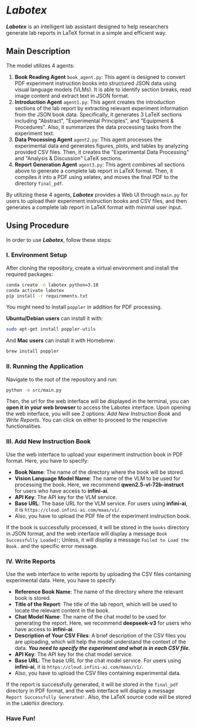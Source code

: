 # ***Labotex***
***Labotex*** is an intelligent lab assistant designed to help researchers generate lab reports in LaTeX format in a simple and efficient way.
## Main Description
The model utilizes 4 agents:
1. **Book Reading Agent** `book_agent.py`: This agent is designed to convert PDF experiment instruction books into structured JSON data using visual language models (VLMs). It is able to identify section breaks, read image content and extract text in JSON format.
2. **Introduction Agent** `agent1.py`: This agent creates the introduction sections of the lab report by extracting relevant experiment information from the JSON book data. Specifically, it generates 3 LaTeX sections including "Abstract", "Experimental Principles", and "Equipment & Procedures". Also, it summarizes the data processing tasks from the experiment text.
3. **Data Processing Agent** `agent2.py`: This agent processes the experimental data and generates figures, plots, and tables by analyzing provided CSV files. Then, it creates the "Experimental Data Processing" and "Analysis & Discussion" LaTeX sections.
4. **Report Generation Agent** `agent3.py`: This agent combines all sections above to generate a complete lab report in LaTeX format. Then, it compiles it into a PDF using xelatex, and moves the final PDF to the directory `final_pdf`.

By utilizing these 4 agents, ***Labotex*** provides a Web UI through `main.py` for users to upload their experiment instruction books and CSV files, and then generates a complete lab report in LaTeX format with minimal user input.

## Using Procedure
In order to use ***Labotex***, follow these steps:
### I. Environment Setup
After cloning the repository, create a virtual environment and install the required packages:
```bash
conda create -n labotex python=3.10
conda activate labotex
pip install -r requirements.txt
```
You might need to install `poppler` in addition for PDF processing.

**Ubuntu/Debian users** can install it with:
```bash
sudo apt-get install poppler-utils
```

And **Mac users** can install it with Homebrew:
```bash
brew install poppler
```

### II. Running the Application
Navigate to the root of the repository and run:
   ```bash
   python -m src/main.py
   ```
   Then, the url for the web interface will be displayed in the terminal, you can **open it in your web browser** to access the Labotex interface.
Upon opening the web interface, you will see 2 options: *Add New Instruction Book* and *Write Reports*. You can click on either to proceed to the respective functionalities.

### III. Add New Instruction Book
Use the web interface to upload your experiment instruction book in PDF format. Here, you have to specify:
- **Book Name**: The name of the directory where the book will be stored.
- **Vision Language Model Name**: The name of the VLM to be used for processing the book. Here, we recommend **qwen2.5-vl-72b-instruct** for users who have access to **infini-ai**.
- **API Key**: The API key for the VLM service.
- **Base URL**: The base URL for the VLM service. For users using **infini-ai**, it is `https://cloud.infini-ai.com/maas/v1/`.
- Also, you have to upload the PDF file of the experiment instruction book.

If the book is successfully processed, it will be stored in the `books` directory in JSON format, and the web interface will display a message `Book Successfully Loaded!`; Unless, it will display a message `Failed to Load the Book.` and the specific error message.

### IV. Write Reports
Use the web interface to write reports by uploading the CSV files containing experimental data. Here, you have to specify:
- **Reference Book Name**: The name of the directory where the relevant book is stored.
- **Title of the Report**: The title of the lab report, which will be used to locate the relevant content in the book.
- **Chat Model Name**: The name of the chat model to be used for generating the report. Here, we recommend **deepseek-v3** for users who have access to **infini-ai**.
- **Description of Your CSV Files**: A brief description of the CSV files you are uploading, which will help the model understand the context of the data. ***You need to specify the experiment and what is in each CSV file.***
- **API Key**: The API key for the chat model service.
- **Base URL**: The base URL for the chat model service. For users using **infini-ai**, it is `https://cloud.infini-ai.com/maas/v1/`.
- Also, you have to upload the CSV files containing experimental data.

If the report is successfully generated, it will be stored in the `final_pdf` directory in PDF format, and the web interface will display a message `Report Successfully Generated!`. Also, the LaTeX source code will be stored in the `LABOTEX` directory.

### Have Fun!
